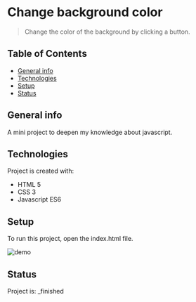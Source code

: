 # Change background color
> Change the color of the background by clicking a button.

## Table of Contents
* [General info](#general-info)
* [Technologies](#technologies)
* [Setup](#setup)
* [Status](#status)

## General info
A mini project to deepen my knowledge about javascript.
	
## Technologies
Project is created with:
* HTML 5
* CSS 3
* Javascript ES6
	
## Setup
To run this project, open the index.html file.

![demo](/ToDoApp/demo/todoapp.gif)

## Status
Project is:  _finished
